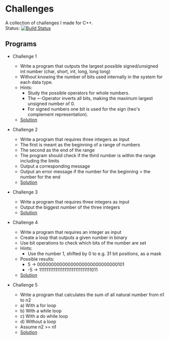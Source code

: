 # Challenges

A collection of challenges I made for C++.  
Status: [![Build Status](https://travis-ci.com/GamesTrap/Challenges.svg?branch=master)](https://travis-ci.com/GamesTrap/Challenges)

## Programs

- Challenge 1
	- Write a program that outputs the largest possible signed/unsigned int number (char, short, int, long, long long)
	- Without knowing the number of bits used internally in the system for each data type.
	- Hints:
		- Study the possible operators for whole numbers.
		- The ~-Operator inverts all bits, making the maximum largest unsigned number of 0.
		- For signed numbers one bit is used for the sign (two's complement representation).
	- [Solution](Challenge1/src/main.cpp)

- Challenge 2
	- Write a program that requires three integers as input
	- The first is meant as the beginning of a range of numbers
	- The second as the end of the range
	- The program should check if the third number is within the range including the limits
	- Output a corresponding message
	- Output an error message if the number for the beginning > the number for the end
	- [Solution](Challenge2/src/main.cpp)

- Challenge 3
	- Write a program that requires three integers as input
	- Output the biggest number of the three integers
	- [Solution](Challenge3/src/main.cpp)

- Challenge 4
	- Write a program that requires an integer as input
	- Create a loop that outputs a given number in binary
	- Use bit operations to check which bits of the number are set
	- Hints:
		- Use the number 1, shifted by 0 to e.g. 31 bit positions, as a mask
	- Possible results:
		-  5 -> 00000000000000000000000000000101
		- -5 -> 11111111111111111111111111111011
	- [Solution](Challenge4/src/main.cpp)

- Challenge 5
	- Write a program that calculates the sum of all natural number from n1 to n2
	- a) With a for loop
	- b) With a while loop
	- c) With a do while loop
	- d) Without a loop
	- Assume n2 >= n1
	- [Solution](Challenge5/src/main.cpp)